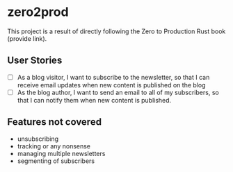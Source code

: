 # zero2prod

This project is a result of directly following the
Zero to Production Rust book (provide link).

## User Stories

- [ ] As a blog visitor, I want to subscribe to the newsletter, so that I can receive email updates when new content is
  published on the blog
- [ ] As the blog author, I want to send an email to all of my subscribers, so that I can notify them when new content
  is published.

## Features not covered

- unsubscribing
- tracking or any nonsense
- managing multiple newsletters
- segmenting of subscribers
